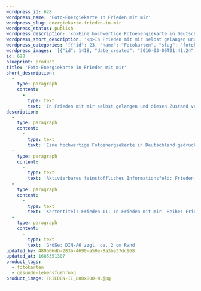 ```yaml
---
wordpress_id: 628
wordpress_name: 'Foto-Energiekarte In Frieden mit mir'
wordpress_slug: energiekarte-frieden-in-mir
wordpress_status: publish
wordpress_description: '<p>Eine hochwertige Fotoenergiekarte in Deutschland gedruckt und in Handarbeit laminiert.  Sie ist in Postkartengröße (DIN-A6) gut zu transportieren und kann auch auf den Körper aufgelegt werden.</p><p>Aktivierbares feinstoffliches Informationsfeld: Frieden - Innenschau - Vollkommenheit - Stille: Der Frieden mit sich selbst ist Ausgangspunkt für den Frieden in anderen Bereichen. Frieden mit sich selbst zu spüren - in Emotionen und Gedanken etc.</p><p>Kartentitel: Frieden II: In Frieden mit mir. Reihe: Frieden</p><p>Größe: DIN-A6 zzgl. ca. 2 cm Rand<br />Andere Formate sind individuell für Sie innerhalb weniger Tage herstellbar. Bitte kontaktieren Sie uns hierfür unter <a href="mailto:info@elvedenverlag.de">info@elvedenverlag.de</a>.</p><p><a href="https://my.feenbaum.de/anwendung-energiebilder-foto-laminiert/">Anwendungshinweise</a>      <a href="https://my.feenbaum.de/produktinformationen-fotokarten/">Produktinformationen</a></p>'
wordpress_short_description: '<p>In Frieden mit mir selbst gelangen und diesen Zustand vertiefen<br /><em>Hinweis: Das Wasserzeichen „Elveden Verlag Energiebild“ wird nicht mit gedruckt</em></p>'
wordpress_categories: '[{"id": 23, "name": "Fotokarten", "slug": "fotokarten"}, {"id": 38, "name": "Gesunde Lebensf\u00fchrung", "slug": "gesunde-lebensfuehrung"}]'
wordpress_images: '[{"id": 1418, "date_created": "2016-03-06T01:41:24", "date_created_gmt": "2016-03-05T23:41:24", "date_modified": "2016-03-06T01:41:24", "date_modified_gmt": "2016-03-05T23:41:24", "src": "https://my.feenbaum.de/wp-content/uploads/2016/03/FRIEDEN-II_800x800-W.jpg", "name": "FRIEDEN-II_800x800-W", "alt": ""}]'
id: 628
blueprint: product
title: 'Foto-Energiekarte In Frieden mit mir'
short_description:
  -
    type: paragraph
    content:
      -
        type: text
        text: 'In Frieden mit mir selbst gelangen und diesen Zustand vertiefen'
description:
  -
    type: paragraph
    content:
      -
        type: text
        text: 'Eine hochwertige Fotoenergiekarte in Deutschland gedruckt und in Handarbeit laminiert.  Sie ist in Postkartengröße (DIN-A6) gut zu transportieren und kann auch auf den Körper aufgelegt werden.'
  -
    type: paragraph
    content:
      -
        type: text
        text: 'Aktivierbares feinstoffliches Informationsfeld: Frieden - Innenschau - Vollkommenheit - Stille: Der Frieden mit sich selbst ist Ausgangspunkt für den Frieden in anderen Bereichen. Frieden mit sich selbst zu spüren - in Emotionen und Gedanken etc.'
  -
    type: paragraph
    content:
      -
        type: text
        text: 'Kartentitel: Frieden II: In Frieden mit mir. Reihe: Frieden'
  -
    type: paragraph
    content:
      -
        type: text
        text: 'Größe: DIN-A6 zzgl. ca. 2 cm Rand'
updated_by: 489b06db-283b-4690-a50e-8a3ba37dc968
updated_at: 1685351307
product_tags:
  - fotokarten
  - gesunde-lebensfuehrung
product_image: FRIEDEN-II_800x800-W.jpg
---
```

